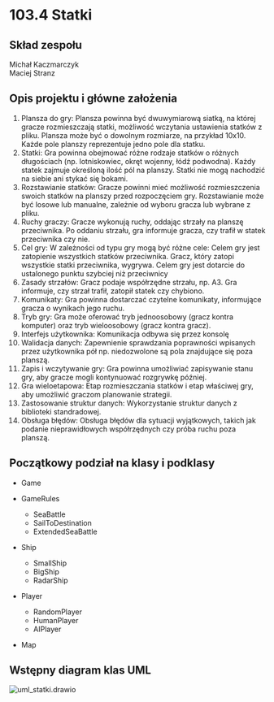 # 103.4 Statki

## Skład zespołu
Michał Kaczmarczyk  
Maciej Stranz
## Opis projektu i główne założenia
1. Plansza do gry:
Plansza powinna być dwuwymiarową siatką, na której gracze rozmieszczają statki, możliwość wczytania ustawienia statków z pliku.
Plansza może być o dowolnym rozmiarze, na przykład 10x10.
Każde pole planszy reprezentuje jedno pole dla statku.
2. Statki:
Gra powinna obejmować różne rodzaje statków o różnych długościach (np. lotniskowiec, okręt wojenny, łódź podwodna).
Każdy statek zajmuje określoną ilość pól na planszy.
Statki nie mogą nachodzić na siebie ani stykać się bokami.
3. Rozstawianie statków:
Gracze powinni mieć możliwość rozmieszczenia swoich statków na planszy przed rozpoczęciem gry.
Rozstawianie może być losowe lub manualne, zależnie od wyboru gracza lub wybrane z pliku.
4. Ruchy graczy:
Gracze wykonują ruchy, oddając strzały na planszę przeciwnika.
Po oddaniu strzału, gra informuje gracza, czy trafił w statek przeciwnika czy nie.
5. Cel gry:
W zależności od typu gry mogą być różne cele:
Celem gry jest zatopienie wszystkich statków przeciwnika.
Gracz, który zatopi wszystkie statki przeciwnika, wygrywa.
Celem gry jest dotarcie do ustalonego punktu szybciej niż przeciwnicy
6. Zasady strzałów:
Gracz podaje współrzędne strzału, np. A3.
Gra informuje, czy strzał trafił, zatopił statek czy chybiono.
7. Komunikaty:
Gra powinna dostarczać czytelne komunikaty, informujące gracza o wynikach jego ruchu.
8. Tryb gry:
Gra może oferować tryb jednoosobowy (gracz kontra komputer) oraz tryb wieloosobowy (gracz kontra gracz).
9. Interfejs użytkownika:
Komunikacja odbywa się przez konsolę
10. Walidacja danych:
Zapewnienie sprawdzania poprawności wpisanych przez użytkownika pół np. niedozwolone są pola znajdujące się poza planszą.
11. Zapis i wczytywanie gry:
Gra powinna umożliwiać zapisywanie stanu gry, aby gracze mogli kontynuować rozgrywkę później.
12. Gra wieloetapowa:
Etap rozmieszczania statków i etap właściwej gry, aby umożliwić graczom planowanie strategii.
13. Zastosowanie struktur danych:
Wykorzystanie struktur danych z biblioteki standradowej. 
14. Obsługa błędów:
Obsługa błędów dla sytuacji wyjątkowych, takich jak podanie nieprawidłowych współrzędnych czy próba ruchu poza planszą.
## Początkowy podział na klasy i podklasy

-  Game

-  GameRules
    - SeaBattle
    - SailToDestination
    - ExtendedSeaBattle
-  Ship
    - SmallShip
    - BigShip
    - RadarShip
-  Player
    - RandomPlayer
    - HumanPlayer
    - AIPlayer
-  Map

## Wstępny diagram klas UML
![uml_statki.drawio](/uploads/601f0317cb058c9d87de30a45ddd7402/uml_statki.drawio.png)


